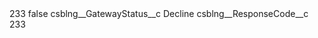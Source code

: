 <?xml version="1.0" encoding="UTF-8"?>
<CustomMetadata xmlns="http://soap.sforce.com/2006/04/metadata" xmlns:xsi="http://www.w3.org/2001/XMLSchema-instance" xmlns:xsd="http://www.w3.org/2001/XMLSchema">
    <label>233</label>
    <protected>false</protected>
    <values>
        <field>csblng__GatewayStatus__c</field>
        <value xsi:type="xsd:string">Decline</value>
    </values>
    <values>
        <field>csblng__ResponseCode__c</field>
        <value xsi:type="xsd:string">233</value>
    </values>
</CustomMetadata>
